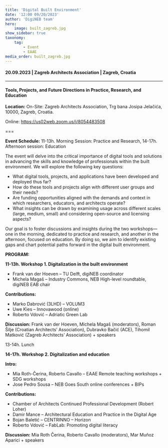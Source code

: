 ```yaml
---
title: 'Digital Built Environment'
date: '12:00 09/20/2023'
author: 'DigiNEB team'
hero:
    image: built_zagreb.jpg
show_sidebar: true
taxonomy:
    tag:
        - Event
        - EAAE
media_order: built_zagreb.jpg
---
```


#### 20.09.2023 | Zagreb Architects Association | Zagreb, Croatia
***
#### Tools, Projects, and Future Directions in Practice, Research, and Education

**Location:** On-Site: Zagreb Architects Association, Trg bana Josipa Jelačića, 10000, Zagreb, Croatia.

Online: https://us02web.zoom.us/j/8054483508

===

**Event Schedule:** 11-13h. Morning Session: Practice and Research, 14-17h. Afternoon session:  Education

The event will delve into the critical importance of digital tools and solutions in advancing the skills and knowledge of professionals within the built environment. We will explore the following key questions:
* What digital tools, projects, and applications have been developed and deployed thus far?
* How do these tools and projects align with different user groups and their needs?
* Are funding opportunities aligned with the demands and context in which researchers, educators, and architects operate?
* What insights can be drawn by examining usage across different scales (large, medium, small) and considering open-source and licensing aspects?

Our goal is to foster discussions and insights during the two workshops—one in the morning, dedicated to practice and research, and another in the afternoon, focused on education. By doing so, we aim to identify existing gaps and chart potential paths forward in the digital built environment.

**PROGRAM:**

**11-13h. Workshop 1. Digitalization in the built environment**

* Frank van der Hoeven – TU Delft, digiNEB coordinator
* Michela Magaš – Industry Commons, NEB High-level roundtable, digiNEB EAB chair

**Contributions:**

* Marko Dabrović (3LHD) – VOLUM3
* Uwe Kies – Innovawood (online)
* Roberto Vdović – Adriatic Green Lab

**Discussion:** Frank van der Hoeven, Michela Magaš (moderators), Roman Šilje (Croatian Architects’ Association), Dubravko Bačić (ACE), Tihomil Matković (Zagreb Architects’ Association) + speakers

13-14h. Lunch

**14-17h. Workshop 2. Digitalization and education**

**Intro:**

* Mia Roth-Čerina, Roberto Cavallo – EAAE Remote teaching workshops + SDG workshops
* Jose Pedro Sousa – NEB Goes South online conferences + BIPs

**Contributions:**

* Chamber of Architects Continued Professional Development (Robert Loher)
* Damir Mance – Architectural Education and Practice in the Digital Age
* Bojan Baletić – CENTRINNO – Horizon
* Roberto Vdović – FabLab: Promoting digital literacy

**Discussion:** Mia Roth Čerina, Roberto Cavallo (moderators), Mar Muñoz Aparici + speakers